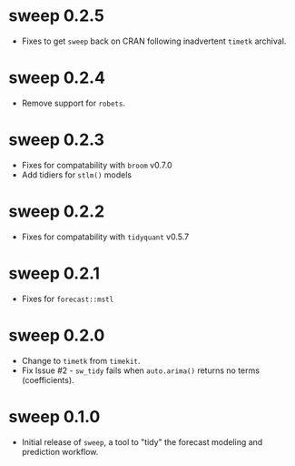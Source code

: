 # sweep 0.2.5

- Fixes to get `sweep` back on CRAN following inadvertent `timetk` archival. 

# sweep 0.2.4

* Remove support for `robets`.

# sweep 0.2.3

* Fixes for compatability with `broom` v0.7.0
* Add tidiers for `stlm()` models

# sweep 0.2.2

* Fixes for compatability with `tidyquant` v0.5.7

# sweep 0.2.1

* Fixes for `forecast::mstl`

# sweep 0.2.0

* Change to `timetk` from `timekit`.
* Fix Issue #2 - `sw_tidy` fails when `auto.arima()` returns no terms (coefficients).


# sweep 0.1.0 

* Initial release of `sweep`, a tool to "tidy" the forecast modeling and prediction workflow.
